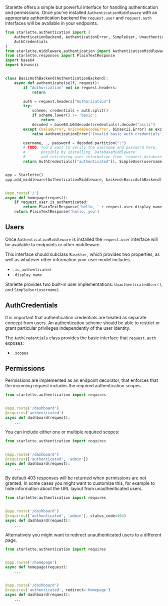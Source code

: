 Starlette offers a simple but powerful interface for handling authentication
and permissions. Once you've installed `AuthenticationMiddleware` with an
appropriate authentication backend the `request.user` and `request.auth`
interfaces will be available in your endpoints.


```python
from starlette.authentication import (
    AuthenticationBackend, AuthenticationError, SimpleUser, UnauthenticatedUser,
    AuthCredentials
)
from starlette.middleware.authentication import AuthenticationMiddleware
from starlette.responses import PlainTextResponse
import base64
import binascii


class BasicAuthBackend(AuthenticationBackend):
    async def authenticate(self, request):
        if "Authorization" not in request.headers:
            return

        auth = request.headers["Authorization"]
        try:
            scheme, credentials = auth.split()
            if scheme.lower() != 'basic':
                return
            decoded = base64.b64decode(credentials).decode("ascii")
        except (ValueError, UnicodeDecodeError, binascii.Error) as exc:
            raise AuthenticationError('Invalid basic auth credentials')

        username, _, password = decoded.partition(":")
        # TODO: You'd want to verify the username and password here,
        #       possibly by installing `DatabaseMiddleware`
        #       and retrieving user information from `request.database`.
        return AuthCredentials(["authenticated"]), SimpleUser(username)


app = Starlette()
app.add_middleware(AuthenticationMiddleware, backend=BasicAuthBackend)


@app.route('/')
async def homepage(request):
    if request.user.is_authenticated:
        return PlainTextResponse('hello, ' + request.user.display_name)
    return PlainTextResponse('hello, you')
```

## Users

Once `AuthenticationMiddleware` is installed the `request.user` interface
will be available to endpoints or other middleware.

This interface should subclass `BaseUser`, which provides two properties,
as well as whatever other information your user model includes.

* `.is_authenticated`
* `.display_name`

Starlette provides two built-in user implementations: `UnauthenticatedUser()`,
and `SimpleUser(username)`.

## AuthCredentials

It is important that authentication credentials are treated as separate concept
from users. An authentication scheme should be able to restrict or grant
particular privileges independently of the user identity.

The `AuthCredentials` class provides the basic interface that `request.auth`
exposes:

* `.scopes`

## Permissions

Permissions are implemented as an endpoint decorator, that enforces that the
incoming request includes the required authentication scopes.

```python
from starlette.authentication import requires


@app.route('/dashboard')
@requires('authenticated')
async def dashboard(request):
    ...
```

You can include either one or multiple required scopes:

```python
from starlette.authentication import requires


@app.route('/dashboard')
@requires(['authenticated', 'admin'])
async def dashboard(request):
    ...
```

By default 403 responses will be returned when permissions are not granted.
In some cases you might want to customize this, for example to hide information
about the URL layout from unauthenticated users.

```python
from starlette.authentication import requires


@app.route('/dashboard')
@requires(['authenticated', 'admin'], status_code=404)
async def dashboard(request):
    ...
```

Alternatively you might want to redirect unauthenticated users to a different
page.

```python
from starlette.authentication import requires


@app.route('/homepage')
async def homepage(request):
    ...


@app.route('/dashboard')
@requires('authenticated', redirect='homepage')
async def dashboard(request):
    ...
```
